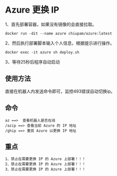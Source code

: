 # Azure 更换 IP 

1、首先部署容器，如果没有镜像的会直接拉取。

```shell
docker run -dit --name azure chiupam/azure:latest
```

2、然后执行部署脚本输入个人信息，根据提示进行操作。

```shell
docker exec -it azure sh deploy.sh
```

3、等待25秒后程序自动启动

## 使用方法

直接在机器人内发送命令即可，监控493错误自动切换ip。

## 命令

```text
az ==>  查看机器人是否在线
/azip ==> 查看当前 Azure 的 IP 地址
/ghip ==> 重拔 Azure 以更换 IP 地址
```

## 重点

```text
1、禁止在需要更换 IP 的 Azure 上部署！！！
2、禁止在需要更换 IP 的 Azure 上部署！！！
3、禁止在需要更换 IP 的 Azure 上部署！！！
```
